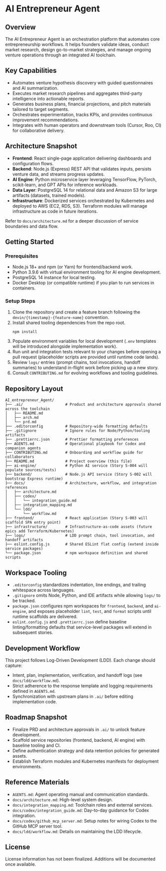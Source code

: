 # AI Entrepreneur Agent

## Overview
The AI Entrepreneur Agent is an orchestration platform that automates core entrepreneurship workflows. It helps founders validate ideas, conduct market research, design go-to-market strategies, and manage ongoing venture operations through an integrated AI toolchain.

## Key Capabilities
- Automates venture hypothesis discovery with guided questionnaires and AI summarization.
- Executes market research pipelines and aggregates third-party intelligence into actionable reports.
- Generates business plans, financial projections, and pitch materials tailored to target segments.
- Orchestrates experimentation, tracks KPIs, and provides continuous improvement recommendations.
- Integrates with human operators and downstream tools (Cursor, Roo, CI) for collaborative delivery.

## Architecture Snapshot
- **Frontend**: React single-page application delivering dashboards and configuration flows.
- **Backend**: Node.js (Express) REST API that validates inputs, persists venture data, and streams progress updates.
- **AI Engine**: Python microservice layer leveraging TensorFlow, PyTorch, scikit-learn, and GPT APIs for inference workloads.
- **Data Layer**: PostgreSQL 14 for relational data and Amazon S3 for large artifacts (datasets, trained models).
- **Infrastructure**: Dockerized services orchestrated by Kubernetes and deployed to AWS (EC2, RDS, S3). Terraform modules will manage infrastructure as code in future iterations.

Refer to `docs/architecture.md` for a deeper discussion of service boundaries and data flow.

## Getting Started
### Prerequisites
- Node.js 18+ and npm (or Yarn) for frontend/backend work.
- Python 3.9.6 with virtual environment tooling for AI engine development.
- PostgreSQL 14 instance for local testing.
- Docker Desktop (or compatible runtime) if you plan to run services in containers.

### Setup Steps
1. Clone the repository and create a feature branch following the `devin/{timestamp}-{feature-name}` convention.
2. Install shared tooling dependencies from the repo root.
   ```bash
   npm install
   ```
3. Populate environment variables for local development (`.env` templates will be introduced alongside implementation work).
4. Run unit and integration tests relevant to your changes before opening a pull request (placeholder scripts are provided until runtime code lands).
5. Review `logs/` entries (prompt chains, tool invocations, handoff summaries) to understand in-flight work before picking up a new story.
6. Consult `CONTRIBUTING.md` for evolving workflows and tooling guidelines.

## Repository Layout
```
AI_entrepreneur_Agent/
├── .ai/                   # Product and architecture approvals shared across the toolchain
│   ├── README.md
│   ├── arch.md
│   └── prd.md
├── .editorconfig          # Repository-wide formatting defaults
├── .gitignore             # Ignore rules for Node/Python/tooling artifacts
├── .prettierrc.json       # Prettier formatting preferences
├── AGENTS.md              # Operational playbook for Codex and companion agents
├── CONTRIBUTING.md        # Onboarding and workflow guide for collaborators
├── README.md              # Project overview (this file)
├── ai-engine/             # Python AI service (Story S-004 will populate sources/tests)
├── backend/               # Node.js API service (Story S-002 will bootstrap Express runtime)
├── docs/                  # Architecture, workflow, and integration references
│   ├── architecture.md
│   ├── codex/
│   │   └── integration_guide.md
│   ├── integration_mapping.md
│   └── ldd/
│       └── workflow.md
├── frontend/              # React application (Story S-003 will scaffold SPA entry point)
├── infrastructure/        # Infrastructure-as-code assets (future epics add Terraform/Kubernetes)
├── logs/                  # LDD prompt chain, tool invocation, and handoff artifacts
├── eslint.config.js       # Shared ESLint flat config (extend inside service packages)
└── package.json           # npm workspace definition and shared scripts
```

## Workspace Tooling
- `.editorconfig` standardizes indentation, line endings, and trailing whitespace across languages.
- `.gitignore` omits Node, Python, and IDE artifacts while allowing `logs/` to be tracked.
- `package.json` configures npm workspaces for `frontend`, `backend`, and `ai-engine`, and exposes placeholder `lint`, `test`, and `format` scripts until runtime scaffolds are delivered.
- `eslint.config.js` and `.prettierrc.json` define baseline linting/formatting defaults that service-level packages will extend in subsequent stories.

## Development Workflow
This project follows Log-Driven Development (LDD). Each change should capture:
- Intent, plan, implementation, verification, and handoff logs (see `docs/ldd/workflow.md`).
- Strict adherence to the response template and logging requirements defined in `AGENTS.md`.
- Synchronization with upstream plans in `.ai/` before editing implementation code.

## Roadmap Snapshot
- Finalize PRD and architecture approvals in `.ai/` to unlock feature development.
- Scaffold service repositories (frontend, backend, AI engine) with baseline tooling and CI.
- Define authentication strategy and data retention policies for generated assets.
- Establish Terraform modules and Kubernetes manifests for deployment environments.

## Reference Materials
- `AGENTS.md`: Agent operating manual and communication standards.
- `docs/architecture.md`: High-level system design.
- `docs/integration_mapping.md`: Toolchain roles and external services.
- `docs/codex/integration_guide.md`: Day-to-day guidance for Codex integration.
- `docs/codex/github_mcp_server.md`: Setup notes for wiring Codex to the GitHub MCP server tool.
- `docs/ldd/workflow.md`: Details on maintaining the LDD lifecycle.

## License
License information has not been finalized. Additions will be documented once available.
